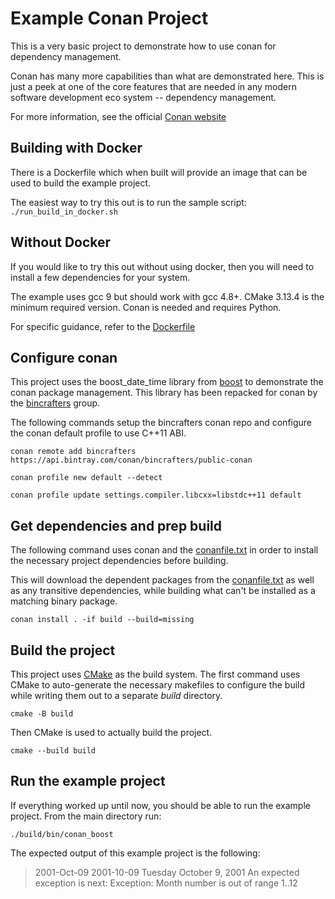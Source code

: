 # Example Conan Project
This is a very basic project to demonstrate how to use conan for dependency management.

Conan has many more capabilities than what are demonstrated here.  This is just a peek at one of the core features that are needed in any modern software development eco system -- dependency management.

For more information, see the official [Conan website](https://conan.io/)

## Building with Docker
There is a Dockerfile which when built will provide an image that can be used to build the example project.

The easiest way to try this out is to run the sample script:
`./run_build_in_docker.sh`

## Without Docker
If you would like to try this out without using docker, then you will need to install a few dependencies for your system.

The example uses gcc 9 but should work with gcc 4.8+.
CMake 3.13.4 is the minimum required version.
Conan is needed and requires Python.

For specific guidance, refer to the [Dockerfile](./docker/Dockerfile)

## Configure conan
This project uses the boost_date_time library from [boost](https://www.boost.org/) to demonstrate the conan package management.  This library has been repacked for conan by the [bincrafters](https://bincrafters.github.io/) group.

The following commands setup the bincrafters conan repo and configure the conan default profile to use C++11 ABI.

```
conan remote add bincrafters https://api.bintray.com/conan/bincrafters/public-conan

conan profile new default --detect

conan profile update settings.compiler.libcxx=libstdc++11 default
```

## Get dependencies and prep build
The following command uses conan and the [conanfile.txt](./conanfile.txt) in order to install the necessary project dependencies before building.

This will download the dependent packages from the [conanfile.txt](./conanfile.txt) as well as any transitive dependencies, while building what can't be installed as a matching binary package.

`conan install . -if build --build=missing`

## Build the project
This project uses [CMake](https://cmake.org/) as the build system.  The first command uses CMake to auto-generate the necessary makefiles to configure the build while writing them out to a separate *build* directory.

`cmake -B build`

Then CMake is used to actually build the project.

`cmake --build build`

## Run the example project
If everything worked up until now, you should be able to run the example project.  From the main directory run:

`./build/bin/conan_boost`

The expected output of this example project is the following:

> 2001-Oct-09
> 2001-10-09
> Tuesday October 9, 2001
> An expected exception is next: 
>   Exception: Month number is out of range 1..12
